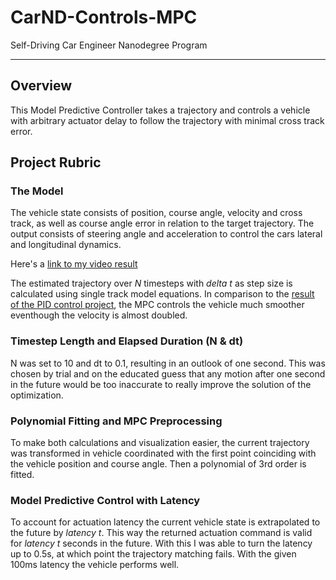 # CarND-Controls-MPC
Self-Driving Car Engineer Nanodegree Program

---

## Overview
This Model Predictive Controller takes a trajectory and controls a vehicle with arbitrary actuator delay to follow the trajectory with minimal cross track error.

## Project Rubric
### The Model
The vehicle state consists of position, course angle, velocity and cross track, as well as course angle error in relation to the target trajectory.
The output consists of steering angle and acceleration to control the cars lateral and longitudinal dynamics.

Here's a [link to my video result](https://github.com/Nervehurter/MPC_Control/blob/master/output_mpc.mp4)

The estimated trajectory over _N_ timesteps with _delta t_ as step size is calculated using single track model equations. In comparison to the [result of the PID control project](https://github.com/Nervehurter/PID_Control/blob/master/output.mp4), the MPC controls the vehicle much smoother eventhough the velocity is almost doubled.

### Timestep Length and Elapsed Duration (N & dt)
N was set to 10 and dt to 0.1, resulting in an outlook of one second. This was chosen by trial and on the educated guess that any motion after one second in the future would be too inaccurate to really improve the solution of the optimization.

### Polynomial Fitting and MPC Preprocessing
To make both calculations and visualization easier, the current trajectory was transformed in vehicle coordinated with the first point coinciding with the vehicle position and course angle. Then a polynomial of 3rd order is fitted.

### Model Predictive Control with Latency
To account for actuation latency the current vehicle state is extrapolated to the future by _latency t_. This way the returned actuation command is valid for _latency t_ seconds in the future. With this I was able to turn the latency up to 0.5s, at which point the trajectory matching fails. With the given 100ms latency the vehicle performs well.
